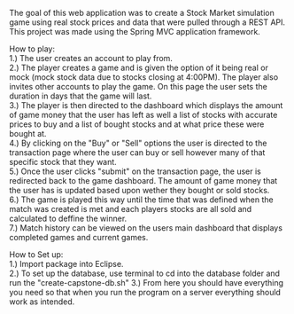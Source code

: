 The goal of this web application was to create a Stock Market simulation game using real stock prices and data that were pulled through a REST API. This project was 
made using the Spring MVC application framework.

How to play:<br>
1.) The user creates an account to play from.<br>
2.) The player creates a game and is given the option of it being real or mock (mock stock data due to stocks closing at 4:00PM). The player also invites other accounts to play the game. On this page the user sets the duration in days that the game will last. <br>
3.) The player is then directed to the dashboard which displays the amount of game money that the user has left as well a list of stocks with accurate prices 
to buy and a list of bought stocks and at what price these were bought at.<br>
4.) By clicking on the "Buy" or "Sell" options the user is directed to the transaction page where the user can buy or sell however many of that specific stock that 
 they want.<br>
5.) Once the user clicks "submit" on the transaction page, the user is redirected back to the game dashboard. The amount of game money that the user has is updated 
based upon wether they bought or sold stocks.<br>
6.) The game is played this way until the time that was defined when the match was created is met and each players stocks are all sold and calculated to deffine 
the winner.<br>
7.) Match history can be viewed on the users main dashboard that displays completed games and current games.<br>

How to Set up:<br>
1.) Import package into Eclipse.<br>
2.) To set up the database, use terminal to cd into the database folder and run the "create-capstone-db.sh"
3.) From here you should have everything you need so that when you run the program on a server everything should work as intended.<br>
